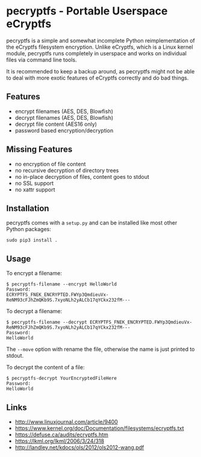 pecryptfs - Portable Userspace eCryptfs
=======================================

pecryptfs is a simple and somewhat incomplete Python reimplementation
of the eCryptfs filesystem encryption. Unlike eCryptfs, which is a
Linux kernel module, pecryptfs runs completely in userspace and works
on individual files via command line tools.

It is recommended to keep a backup around, as pecryptfs might not be
able to deal with more exotic features of eCryptfs correctly and do
bad things.


Features
--------

* encrypt filenames (AES, DES, Blowfish)
* decrypt filenames (AES, DES, Blowfish)
* decrypt file content (AES16 only)
* password based encryption/decryption


Missing Features
----------------

* no encryption of file content
* no recursive decryption of directory trees
* no in-place decryption of files, content goes to stdout
* no SSL support
* no xattr support


Installation
------------

pecryptfs comes with a `setup.py` and can be installed like most other
Python packages:

	sudo pip3 install .


Usage
-----

To encrypt a filename:

    $ pecryptfs-filename --encrypt HelloWorld
    Password:
    ECRYPTFS_FNEK_ENCRYPTED.FWYp3QmdieuVx-ReNM93cFJhZmQKb9S.7xyoNLh2yALCb17qYCkx232fM---

To decrypt a filename:

    $ pecryptfs-filename --decrypt ECRYPTFS_FNEK_ENCRYPTED.FWYp3QmdieuVx-ReNM93cFJhZmQKb9S.7xyoNLh2yALCb17qYCkx232fM---
    Password:
    HelloWorld

The `--move` option with rename the file, otherwise the name is just printed to stdout.

To decrypt the content of a file:

    $ pecryptfs-decrypt YourEncryptedFileHere
    Password:
    HelloWorld


Links
-----

* http://www.linuxjournal.com/article/9400
* https://www.kernel.org/doc/Documentation/filesystems/ecryptfs.txt
* https://defuse.ca/audits/ecryptfs.htm
* https://lkml.org/lkml/2006/3/24/318
* http://landley.net/kdocs/ols/2012/ols2012-wang.pdf
